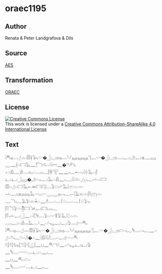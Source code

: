 # oraec1195

## Author

Renata & Peter Landgrafova & Dils

## Source

[AES](https://github.com/simondschweitzer/aes)

## Transformation

[ORAEC](https://oraec.github.io/)

## License

<a rel="license" href="http://creativecommons.org/licenses/by-sa/4.0/"><img alt="Creative Commons License" style="border-width:0" src="https://i.creativecommons.org/l/by-sa/4.0/88x31.png" /></a><br />This work is licensed under a <a rel="license" href="http://creativecommons.org/licenses/by-sa/4.0/">Creative Commons Attribution-ShareAlike 4.0 International License</a>

## Text

𓇋𓄪𓐍𓂋𓊨𓁹𓏃𓋀𓅂𓎟�𓃀𓈋𓊖𓐍𓂋𓄋𓈐𓈐𓈐𓊹𓉻𓎟�𓃀𓈋𓊖𓂋𓊪𓂝𓄂𓂝𓁷𓊃𓈙𓇾𓈖𓇩𓏏𓉐𓅓𓈖𓐩𓆓𓏌𓂡𓇋𓏠𓈖�𓄣𓏤𓀐<br>
𓋷𓀁𓊃𓀀𓂋𓁶𓊪𓏏𓂋𓏤𓆑𓋴𓇉𓋳𓈖𓈖𓆑𓄡𓏏𓏤𓇋𓏶𓅓𓏏𓋴<br>
𓂞𓂞𓃀𓈙�𓄂𓏏𓏭𓂝𓅓𓏏𓀁𓈖𓆑𓊪𓎛𓄖𓏏𓂻𓆑𓌡𓏏𓉐<br>
𓏃𓏏𓊨𓏏𓉐𓅓𓍉𓎂𓉐𓉔𓂋𓅱𓇳𓏤𓄔𓅓𓌃𓂧𓏏𓏛<br>
𓌡𓂝𓏤𓁷𓐍𓐍𓐍𓅓𓂸𓏤𓎟𓇾𓇾𓐍𓏏𓆑𓍿𓇋𓄿𓏴𓏛𓋴𓎛𓉲𓏛<br>
𓊃𓆓𓆑𓄿𓅱𓏒𓇓𓏏𓈖𓀲𓂋𓏏𓂋𓆴𓇳𓂋𓏏𓂋𓆴𓇳𓅱𓏭<br>
𓋴𓇅𓆓𓅱𓎟𓉥𓉐𓍁𓂝𓉐𓏥𓆑<br>
𓋴𓍋𓌡𓂝𓃀𓈖𓏏𓇋𓇜𓌸𓂋𓅱𓏏𓎟𓇉𓅱𓅓𓇋𓆭𓏏𓏛<br>
𓂋𓊪𓂝𓏏𓀀𓏥𓅓𓂋𓍲𓈖𓏏𓍢𓆌𓂝𓂝𓅱𓐙𓊤𓎟𓄪𓏤<br>
𓇋𓄪𓏏𓐍𓂋𓊨𓁹𓏃𓋀𓅂𓎟�𓃀𓈋𓊖𓐍𓂋𓄋𓈐𓈐𓈐𓊹𓉻𓎟�𓃀𓈋𓊖𓈞𓏏𓆑𓌸𓂋𓏏𓆑𓈖𓏏𓊨𓏏𓄣𓆑𓈞𓏏𓁐�𓏏𓈖𓇋𓀁𓇋𓇋𓁐𓐙𓏏𓂝𓊤𓎟𓏏𓄪<br>
𓏐𓆼𓏊𓆼𓃒𓆼𓅿𓆼𓍱𓆼𓋲𓆼𓈖𓂓𓈖𓄪𓄓𓍲𓈖𓏏𓍢𓆌𓂞𓂞𓅱<br>
𓈖𓌸𓂋𓎡𓎟𓂋𓂞𓏏𓈖𓆑<br>
𓈖𓂓𓈖𓄪𓏏𓈞𓏏<br>
𓈖𓌸𓂋𓏏𓎟𓂋𓂞𓈖𓆑<br>

